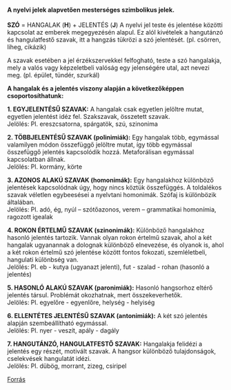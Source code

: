 #### A nyelvi jelek alapvetően mesterséges szimbolikus jelek.

**SZÓ** = HANGALAK (**H**) + JELENTÉS (**J**) A nyelvi jel teste és jelentése közötti kapcsolat az emberek megegyezésén alapul. Ez alól kivételek a hangutánzó és hangulatfestő szavak, itt a hangzás tükrözi a szó jelentését. (pl. csörren, liheg, cikázik)

A szavak esetében a jel érzékszervekkel felfogható, teste a szó hangalakja, mely a valós vagy képzeletbeli valóság egy jelenségére utal, azt nevezi meg. (pl. épület, tündér, szurkál)

**A hangalak és a jelentés viszony alapján a következőképpen csoportosíthatunk:**

**1. EGYJELENTÉSŰ SZAVAK:** A hangalak csak egyetlen jelöltre mutat, egyetlen jelentést idéz fel. Szakszavak, összetett szavak.  
Jelölés: Pl. ereszcsatorna, spárgatök, szú, szinonima

**2. TÖBBJELENTÉSŰ SZAVAK (polinimiák):** Egy hangalak több, egymással valamilyen módon összefüggő jelöltre mutat, így több egymással összefüggő jelentés kapcsolódik hozzá. Metaforálisan egymással kapcsolatban állnak.  
Jelölés: Pl. kormány, körte

**3. AZONOS ALAKÚ SZAVAK (homonimák):** Egy hangalakhoz különböző jelentések kapcsolódnak úgy, hogy nincs köztük összefüggés. A toldalékos szavak véletlen egybeesései a nyelvtani homonimák. Szófaj is különbözik általában.  
Jelölés: Pl. adó, ég, nyúl – szótőazonos, verem – grammatikai homonímia, ragozott igealak

**4. ROKON ÉRTELMŰ SZAVAK (szinonimák):** Különböző hangalakhoz hasonló jelentés tartozik. Vannak olyan rokon értelmű szavak, ahol a két hangalak ugyanannak a dolognak különböző elnevezése, és olyanok is, ahol a két rokon értelmű szó jelentése között fontos fokozati, szemléletbeli, hangulati különbség van.  
Jelölés: Pl. eb - kutya (ugyanazt jelenti), fut - szalad - rohan (hasonló a jelentés)

**5. HASONLÓ ALAKÚ SZAVAK (paronimiák):** Hasonló hangsorhoz eltérő jelentés társul. Problémát okozhatnak, mert összekeverhetők.  
Jelölés: Pl. egyelőre - egyenlőre, helység - helyiség

**6. ELLENTÉTES JELENTÉSŰ SZAVAK (antonimiák):** A két szó jelentés alapján szembeállítható egymással.  
Jelölés: Pl. nyer - veszít, apály - dagály

**7. HANGUTÁNZÓ, HANGULATFESTŐ SZAVAK:** Hangalakja felidézi a jelentés egy részét, motivált szavak. A hangsor különböző tulajdonságok, cselekvések hangulatát idézi.  
Jelölés: Pl. dübög, morrant, zizeg, csiripel

[Forrás](https://erettsegitetelek.com/2021/03/hangalak-es-jelentes-viszonya/)
